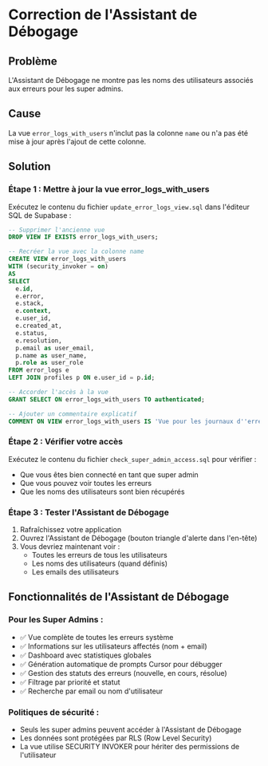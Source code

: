 # Correction de l'Assistant de Débogage

## Problème
L'Assistant de Débogage ne montre pas les noms des utilisateurs associés aux erreurs pour les super admins.

## Cause
La vue `error_logs_with_users` n'inclut pas la colonne `name` ou n'a pas été mise à jour après l'ajout de cette colonne.

## Solution

### Étape 1 : Mettre à jour la vue error_logs_with_users

Exécutez le contenu du fichier `update_error_logs_view.sql` dans l'éditeur SQL de Supabase :

```sql
-- Supprimer l'ancienne vue
DROP VIEW IF EXISTS error_logs_with_users;

-- Recréer la vue avec la colonne name
CREATE VIEW error_logs_with_users 
WITH (security_invoker = on)
AS
SELECT 
  e.id,
  e.error,
  e.stack,
  e.context,
  e.user_id,
  e.created_at,
  e.status,
  e.resolution,
  p.email as user_email,
  p.name as user_name,
  p.role as user_role
FROM error_logs e
LEFT JOIN profiles p ON e.user_id = p.id;

-- Accorder l'accès à la vue
GRANT SELECT ON error_logs_with_users TO authenticated;

-- Ajouter un commentaire explicatif
COMMENT ON VIEW error_logs_with_users IS 'Vue pour les journaux d''erreurs avec informations utilisateur incluant le nom. Utilise SECURITY INVOKER pour appliquer les politiques RLS de l''utilisateur appelant.';
```

### Étape 2 : Vérifier votre accès

Exécutez le contenu du fichier `check_super_admin_access.sql` pour vérifier :
- Que vous êtes bien connecté en tant que super admin
- Que vous pouvez voir toutes les erreurs
- Que les noms des utilisateurs sont bien récupérés

### Étape 3 : Tester l'Assistant de Débogage

1. Rafraîchissez votre application
2. Ouvrez l'Assistant de Débogage (bouton triangle d'alerte dans l'en-tête)
3. Vous devriez maintenant voir :
   - Toutes les erreurs de tous les utilisateurs
   - Les noms des utilisateurs (quand définis)
   - Les emails des utilisateurs

## Fonctionnalités de l'Assistant de Débogage

### Pour les Super Admins :
- ✅ Vue complète de toutes les erreurs système
- ✅ Informations sur les utilisateurs affectés (nom + email)
- ✅ Dashboard avec statistiques globales
- ✅ Génération automatique de prompts Cursor pour débugger
- ✅ Gestion des statuts des erreurs (nouvelle, en cours, résolue)
- ✅ Filtrage par priorité et statut
- ✅ Recherche par email ou nom d'utilisateur

### Politiques de sécurité :
- Seuls les super admins peuvent accéder à l'Assistant de Débogage
- Les données sont protégées par RLS (Row Level Security)
- La vue utilise SECURITY INVOKER pour hériter des permissions de l'utilisateur 